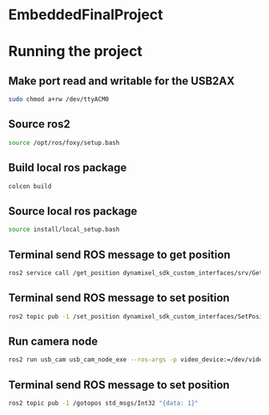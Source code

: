 # EmbeddedFinalProject

# Running the project
## Make port read and writable for the USB2AX
```bash
sudo chmod a+rw /dev/ttyACM0
```

## Source ros2
```bash
source /opt/ros/foxy/setup.bash
```

## Build local ros package
```bash
colcon build
```

## Source local ros package
```bash
source install/local_setup.bash
```

## Terminal send ROS message to get position
```bash
ros2 service call /get_position dynamixel_sdk_custom_interfaces/srv/GetPosition "id: 1"
```

## Terminal send ROS message to set position
```bash
ros2 topic pub -1 /set_position dynamixel_sdk_custom_interfaces/SetPosition "{id: 1, position: 50}"
```

## Run camera node
```bash
ros2 run usb_cam usb_cam_node_exe --ros-args -p video_device:=/dev/video2 -p image_width:=320 -p image_height:=240
```

## Terminal send ROS message to set position
```bash
ros2 topic pub -1 /gotopos std_msgs/Int32 "{data: 1}"
```